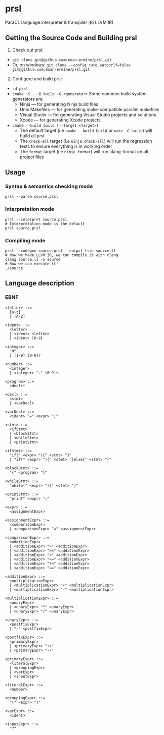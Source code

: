 # prsl

ParaCL language interpreter & transpiler (to LLVM IR)

## Getting the Source Code and Building prsl

1. Check out prsl:
  * `git clone git@github.com:eoan-ermine/prsl.git`
  * Or, on windows:
  `git clone --config core.autocrlf=false git@github.com:eoan-ermine/prsl.git`
2. Configure and build prsl:
  * `cd prsl`
  * `cmake -S . -B build -G <generator>`
    Some common build system generators are:
      * Ninja — for generating Ninja build files
      * Unix Makefiles — for generating make-compatible parallel makefiles
      * Visual Studio — for generating Visual Studio projects and solutions
      * Xcode — for generating Xcode projects
  * `cmake --build build [--target <target>]`
    * The default target (i.e `cmake --build build` or `make -C build`) will build all prsl
    * The `check-all` target (i.e `ninja check-all`) will run the regression tests to ensure everything is in working order
    * The `format` target (i.e `ninja format`) will run clang-format on all project files

## Usage

### Syntax & semantics checking mode

```shell
prsl --parse source.prsl
```

### Interpretation mode

```shell
prsl --interpret source.prsl
# Interpretation mode is the default
prsl source.prsl
```

### Compiling mode

```shell
prsl --codegen source.prsl --output-file source.ll
# Now we have LLVM IR, we can compile it with clang
clang source.ll -o source
# Now we can execute it!
./source
```

## Language description

### EBNF

```ebnf
<letter> ::=
  [a-z]
  | [A-Z]

<ident> ::=
  <letter>
  | <ident> <letter>
  | <ident> [0-9]

<integer> ::=
  "0"
  | [1-9] [0-9]?

<number> ::=
  <integer>
  | <integer> "." [0-9]+

<program> ::=
  <decl>*

<decl> ::=
  <stmt>
  | <varDecl>

<varDecl> ::=
  <ident> "=" <expr> ";"

<stmt> ::=
  <ifStmt>
  | <blockStmt>
  | <whileStmt>
  | <printStmt>

<ifStmt> ::=
  "if(" <expr> "){" <stmt> "}"
  | "if(" <expr> "){" <stmt> "}else{" <stmt> "}"

<blockStmt> ::=
  "{" <program> "}"
 
<whileStmt> ::=
  "while(" <expr> "){" <stmt> "}"

<printStmt> ::=
  "print" <expr> ";"

<expr> ::=
  <assignmentExpr>

<assignmentExpr> ::=
  <comparisonExpr>
  | <comparisonExpr> "=" <assignmentExpr>

<comparisonExpr> ::=
  <additionExpr>
  | <additionExpr> ">" <additionExpr>
  | <additionExpr> ">=" <additionExpr>
  | <additionExpr> "<" <additionExpr>
  | <additionExpr> "<=" <additionExpr>
  | <additionExpr> "!=" <additionExpr>
  | <additionExpr> "==" <additionExpr>

<additionExpr> ::=
  <multiplicationExpr>
  | <multiplicationExpr> "+" <multiplicationExpr>
  | <multiplicationExpr> "-" <multiplicationExpr>

<multiplicationExpr> ::=
  <unaryExpr>
  | <unaryExpr> "*" <unaryExpr>
  | <unaryExpr> "/" <unaryExpr>

<unaryExpr> ::=
  <postfixExpr>
  | "-" <postfixExpr>
    
<postfixExpr> ::=
  <primaryExpr>
  | <primaryExpr> "++"
  | <primaryExpr> "--"

<primaryExpr> ::=
  <literalExpr>
  | <groupingExpr>
  | <varExpr>
  | <inputExpr>

<literalExpr> ::=
  <number>

<groupingExpr> ::=
  "(" <expr> ")"

<varExpr> ::=
  <ident>
    
<inputExpr> ::=
  "?"
```
